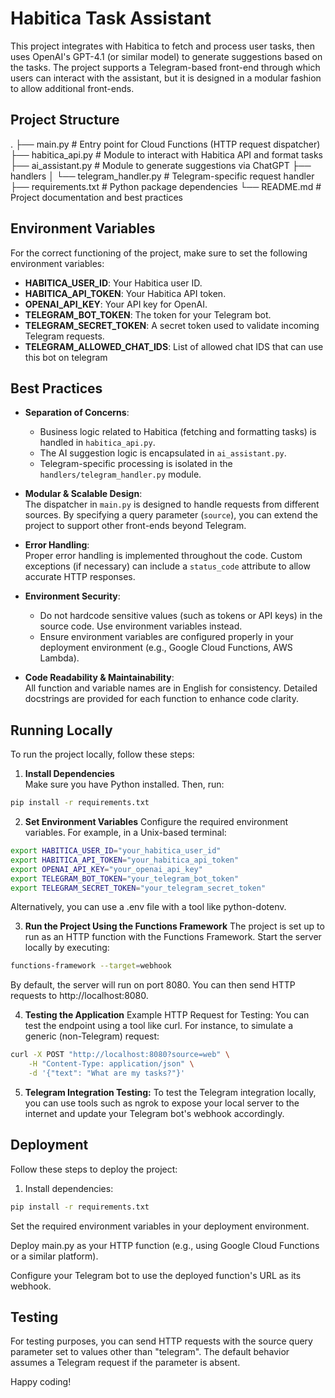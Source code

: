 # Habitica Task Assistant

This project integrates with Habitica to fetch and process user tasks, then uses OpenAI's GPT-4.1 (or similar model) to generate suggestions based on the tasks. The project supports a Telegram-based front-end through which users can interact with the assistant, but it is designed in a modular fashion to allow additional front-ends.

## Project Structure

.
├── main.py                      # Entry point for Cloud Functions (HTTP request dispatcher)
├── habitica_api.py              # Module to interact with Habitica API and format tasks
├── ai_assistant.py              # Module to generate suggestions via ChatGPT
├── handlers
│   └── telegram_handler.py      # Telegram-specific request handler
├── requirements.txt             # Python package dependencies
└── README.md                    # Project documentation and best practices

## Environment Variables

For the correct functioning of the project, make sure to set the following environment variables:

- **HABITICA_USER_ID**: Your Habitica user ID.
- **HABITICA_API_TOKEN**: Your Habitica API token.
- **OPENAI_API_KEY**: Your API key for OpenAI.
- **TELEGRAM_BOT_TOKEN**: The token for your Telegram bot.
- **TELEGRAM_SECRET_TOKEN**: A secret token used to validate incoming Telegram requests.
- **TELEGRAM_ALLOWED_CHAT_IDS**: List of allowed chat IDS that can use this bot on telegram

## Best Practices

- **Separation of Concerns**:  
  - Business logic related to Habitica (fetching and formatting tasks) is handled in `habitica_api.py`.  
  - The AI suggestion logic is encapsulated in `ai_assistant.py`.  
  - Telegram-specific processing is isolated in the `handlers/telegram_handler.py` module.
  
- **Modular & Scalable Design**:  
  The dispatcher in `main.py` is designed to handle requests from different sources. By specifying a query parameter (`source`), you can extend the project to support other front-ends beyond Telegram.

- **Error Handling**:  
  Proper error handling is implemented throughout the code. Custom exceptions (if necessary) can include a `status_code` attribute to allow accurate HTTP responses.

- **Environment Security**:  
  - Do not hardcode sensitive values (such as tokens or API keys) in the source code. Use environment variables instead.
  - Ensure environment variables are configured properly in your deployment environment (e.g., Google Cloud Functions, AWS Lambda).

- **Code Readability & Maintainability**:  
  All function and variable names are in English for consistency. Detailed docstrings are provided for each function to enhance code clarity.

## Running Locally

To run the project locally, follow these steps:

1. **Install Dependencies**  
Make sure you have Python installed. Then, run:

```bash
pip install -r requirements.txt
```

2. **Set Environment Variables**
Configure the required environment variables. For example, in a Unix-based terminal:

```bash
export HABITICA_USER_ID="your_habitica_user_id"
export HABITICA_API_TOKEN="your_habitica_api_token"
export OPENAI_API_KEY="your_openai_api_key"
export TELEGRAM_BOT_TOKEN="your_telegram_bot_token"
export TELEGRAM_SECRET_TOKEN="your_telegram_secret_token"
```

Alternatively, you can use a .env file with a tool like python-dotenv.

3. **Run the Project Using the Functions Framework**
The project is set up to run as an HTTP function with the Functions Framework. Start the server locally by executing:

```bash
functions-framework --target=webhook
```

By default, the server will run on port 8080. You can then send HTTP requests to http://localhost:8080.

4. **Testing the Application**
Example HTTP Request for Testing:
You can test the endpoint using a tool like curl. For instance, to simulate a generic (non-Telegram) request:

```bash
curl -X POST "http://localhost:8080?source=web" \
    -H "Content-Type: application/json" \
    -d '{"text": "What are my tasks?"}'
```

5. **Telegram Integration Testing:**
To test the Telegram integration locally, you can use tools such as ngrok to expose your local server to the internet and update your Telegram bot's webhook accordingly.

## Deployment

Follow these steps to deploy the project:

1. Install dependencies:

```bash
pip install -r requirements.txt
```

Set the required environment variables in your deployment environment.

Deploy main.py as your HTTP function (e.g., using Google Cloud Functions or a similar platform).

Configure your Telegram bot to use the deployed function's URL as its webhook.

## Testing

For testing purposes, you can send HTTP requests with the source query parameter set to values other than "telegram". The default behavior assumes a Telegram request if the parameter is absent.

Happy coding!